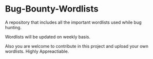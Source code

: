 # Bug-Bounty-Wordlists
A repository that includes all the important wordlists used while bug hunting.

Wordlists will be updated on weekly basis.

Also you are welcome to contribute in this project and upload your own wordlists. Highly Appreactiable.
